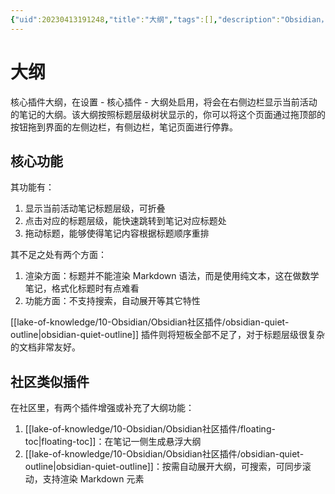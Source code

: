 ```yaml
---
{"uid":20230413191248,"title":"大纲","tags":[],"description":"Obsidian，大纲","author":"OS","type":"other","draft":false,"editable":false,"modified":20230530230804,"dg-publish":true,"permalink":"/lake-of-knowledge/10-obsidian/obsidian//","dgPassFrontmatter":true}
---
```



# 大纲

核心插件大纲，在设置 - 核心插件 - 大纲处启用，将会在右侧边栏显示当前活动的笔记的大纲。该大纲按照标题层级树状显示的，你可以将这个页面通过拖顶部的按钮拖到界面的左侧边栏，有侧边栏，笔记页面进行停靠。

## 核心功能

其功能有：

1. 显示当前活动笔记标题层级，可折叠
2. 点击对应的标题层级，能快速跳转到笔记对应标题处
3. 拖动标题，能够使得笔记内容根据标题顺序重排

其不足之处有两个方面：

1. 渲染方面：标题并不能渲染 Markdown 语法，而是使用纯文本，这在做数学笔记，格式化标题时有点难看
2. 功能方面：不支持搜索，自动展开等其它特性

[[lake-of-knowledge/10-Obsidian/Obsidian社区插件/obsidian-quiet-outline\|obsidian-quiet-outline]] 插件则将短板全部不足了，对于标题层级很复杂的文档非常友好。

## 社区类似插件

在社区里，有两个插件增强或补充了大纲功能：

1. [[lake-of-knowledge/10-Obsidian/Obsidian社区插件/floating-toc\|floating-toc]]：在笔记一侧生成悬浮大纲
2. [[lake-of-knowledge/10-Obsidian/Obsidian社区插件/obsidian-quiet-outline\|obsidian-quiet-outline]]：按需自动展开大纲，可搜索，可同步滚动，支持渲染 Markdown 元素

